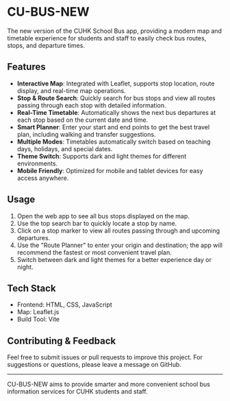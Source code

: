 # CU-BUS-NEW

The new version of the CUHK School Bus app, providing a modern map and timetable experience for students and staff to easily check bus routes, stops, and departure times.

## Features

- **Interactive Map**: Integrated with Leaflet, supports stop location, route display, and real-time map operations.
- **Stop & Route Search**: Quickly search for bus stops and view all routes passing through each stop with detailed information.
- **Real-Time Timetable**: Automatically shows the next bus departures at each stop based on the current date and time.
- **Smart Planner**: Enter your start and end points to get the best travel plan, including walking and transfer suggestions.
- **Multiple Modes**: Timetables automatically switch based on teaching days, holidays, and special dates.
- **Theme Switch**: Supports dark and light themes for different environments.
- **Mobile Friendly**: Optimized for mobile and tablet devices for easy access anywhere.

## Usage

1. Open the web app to see all bus stops displayed on the map.
2. Use the top search bar to quickly locate a stop by name.
3. Click on a stop marker to view all routes passing through and upcoming departures.
4. Use the "Route Planner" to enter your origin and destination; the app will recommend the fastest or most convenient travel plan.
5. Switch between dark and light themes for a better experience day or night.

## Tech Stack

- Frontend: HTML, CSS, JavaScript
- Map: Leaflet.js
- Build Tool: Vite

## Contributing & Feedback

Feel free to submit issues or pull requests to improve this project. For suggestions or questions, please leave a message on GitHub.

---
CU-BUS-NEW aims to provide smarter and more convenient school bus information services for CUHK students and staff.

